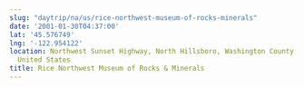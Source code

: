 ```yaml
---
slug: "daytrip/na/us/rice-northwest-museum-of-rocks-minerals"
date: '2001-01-30T04:37:00'
lat: '45.576749'
lng: '-122.954122'
location: Northwest Sunset Highway, North Hillsboro, Washington County, Oregon, 97124,
  United States
title: Rice Northwest Museum of Rocks & Minerals
---
```



